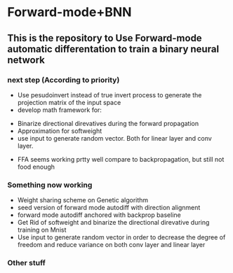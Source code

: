 # Forward-mode+BNN



## This is the repository to Use Forward-mode automatic differentation to train a binary neural network

### next step (According to priority)
- Use pesudoinvert instead of true invert process to generate the projection matrix of the input space
- develop math framework for:
 + Binarize directional direvatives during the forward propagation
 + Approximation for softweight
 + use input to generate random vector. Both for linear layer and conv layer.
- FFA seems working prtty well compare to backpropagation, but still not food enough



### Something now working
- Weight sharing scheme on Genetic algorithm
- seed version of forward mode autodiff with direction alignment
- forward mode autodiff anchored with backprop baseline
- Get Rid of softweight and binarize the directional direvative during training on Mnist
- Use input to generate random vector in order to decrease the degree of freedom and reduce variance on both conv layer and linear layer

### Other stuff
